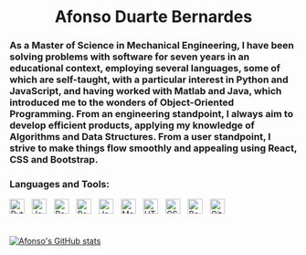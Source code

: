 <div align="center"> <h1> Afonso Duarte Bernardes </h1></div>

<h3> As a Master of Science in Mechanical Engineering, I have been solving problems with software for seven years in an educational context, employing several languages, some of which are self-taught, with a particular interest in Python and JavaScript, and having worked with Matlab and Java, which introduced me to the wonders of Object-Oriented Programming. From an engineering standpoint, I always aim to develop efficient products, applying my knowledge of Algorithms and Data Structures. From a user standpoint, I strive to make things flow smoothly and appealing using React, CSS and Bootstrap.</h3>


### Languages and Tools:

<img align="left" alt="Python" width="26px" src="https://cdn.jsdelivr.net/gh/devicons/devicon/icons/python/python-original.svg" style="padding-right:10px;" />
<img align="left" alt="JavaScript" width="26px" src="https://cdn.jsdelivr.net/gh/devicons/devicon/icons/javascript/javascript-original.svg" style="padding-right:10px;" />
<img align="left" alt="React" width="26px" src="https://cdn.jsdelivr.net/gh/devicons/devicon/icons/react/react-original.svg" style="padding-right:10px;" />
<img align="left" alt="PostgreSQL" width="26px" src="https://cdn.jsdelivr.net/gh/devicons/devicon/icons/postgresql/postgresql-original.svg" style="padding-right:10px;" />
<img align="left" alt="Java" width="26px" src="https://cdn.jsdelivr.net/gh/devicons/devicon/icons/java/java-original.svg" style="padding-right:10px;" />
<img align="left" alt="Matlab" width="26px" src="https://cdn.jsdelivr.net/gh/devicons/devicon/icons/matlab/matlab-original.svg" style="padding-right:10px;" />
<img align="left" alt="HTML5" width="26px" src="https://cdn.jsdelivr.net/gh/devicons/devicon/icons/html5/html5-original.svg" style="padding-right:10px;" />
<img align="left" alt="CSS3" width="26px" src="https://cdn.jsdelivr.net/gh/devicons/devicon/icons/css3/css3-original.svg" style="padding-right:10px;" />
<img align="left" alt="Bootstrap" width="26px" src="https://cdn.jsdelivr.net/gh/devicons/devicon/icons/bootstrap/bootstrap-original.svg" style="padding-right:10px;" />
<img align="left" alt="Git" width="26px" src="https://cdn.jsdelivr.net/gh/devicons/devicon/icons/git/git-original.svg" style="padding-right:10px;" />

<br />
<br />
<br />

[![Afonso's GitHub stats](https://github-readme-stats.vercel.app/api?username=AfonsoBernardes&show_icons=true&theme=dark)](https://github.com/anuraghazra/github-readme-stats)

<br />

[linkedin]: www.linkedin.com/in/afonso-bernardes
[goodreads]: https://www.goodreads.com/afonso_bernardes
